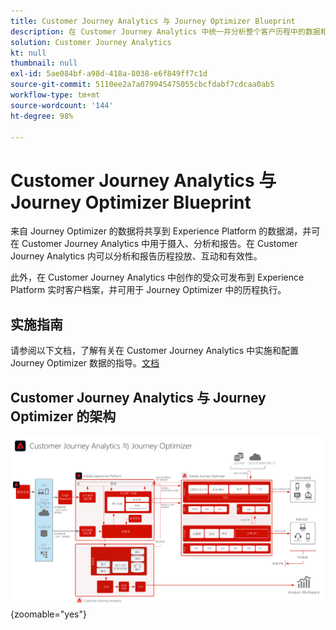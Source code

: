 ```yaml
---
title: Customer Journey Analytics 与 Journey Optimizer Blueprint
description: 在 Customer Journey Analytics 中统一并分析整个客户历程中的数据和客户行为，包括来自 Journey Optimizer 的投放和交互数据。
solution: Customer Journey Analytics
kt: null
thumbnail: null
exl-id: 5ae084bf-a98d-418a-8038-e6f849ff7c1d
source-git-commit: 5110ee2a7a079945475055cbcfdabf7cdcaa0ab5
workflow-type: tm+mt
source-wordcount: '144'
ht-degree: 98%

---
```


# Customer Journey Analytics 与 Journey Optimizer Blueprint

来自 Journey Optimizer 的数据将共享到 Experience Platform 的数据湖，并可在 Customer Journey Analytics 中用于摄入、分析和报告。在 Customer Journey Analytics 内可以分析和报告历程投放、互动和有效性。

此外，在 Customer Journey Analytics 中创作的受众可发布到 Experience Platform 实时客户档案，并可用于 Journey Optimizer 中的历程执行。

## 实施指南

请参阅以下文档，了解有关在 Customer Journey Analytics 中实施和配置 Journey Optimizer 数据的指导。[文档](https://experienceleague.adobe.com/docs/journey-optimizer/using/reporting/reports/sharing-overview.html?lang=zh-Hans)

## Customer Journey Analytics 与 Journey Optimizer 的架构

![架构图](assets/CJA_AJO.svg){zoomable=&quot;yes&quot;}
